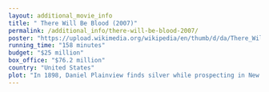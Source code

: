 ```yaml
---
layout: additional_movie_info
title: " There Will Be Blood (2007)"
permalink: /additional_info/there-will-be-blood-2007/
poster: "https://upload.wikimedia.org/wikipedia/en/thumb/d/da/There_Will_Be_Blood_Poster.jpg/220px-There_Will_Be_Blood_Poster.jpg"
running_time: "158 minutes"
budget: "$25 million"
box_office: "$76.2 million"
country: "United States"
plot: "In 1898, Daniel Plainview finds silver while prospecting in New Mexico but breaks his leg. Dragging himself from the pit, he takes a sample to an assay office and receives a silver and gold claim. In 1902, he discovers oil in California. Following the death of a worker in an accident, Daniel adopts the man's orphaned son, H.W. The boy becomes his partner, allowing Daniel to present himself as a family man.\n\nIn 1911, Daniel is approached by Paul Sunday, a young man who tells him of an oil deposit in Little Boston. Daniel visits the Sundays' property in Little Boston and meets Paul's identical twin brother Eli, a preacher. Daniel attempts to purchase the farm from the Sundays at a bargain price under the ruse of using it to hunt quail, but his motives are questioned by Eli, who knows the land has oil. In exchange for the property, Eli demands $10,000 for his church. An agreement is made and Daniel acquires all the available land in and around the Sunday property, save for the land owned by one holdout, William Bandy.\n\nAfter Daniel reneges on an agreement to let Eli bless the well before drilling begins, a series of misfortunes occur: an accident kills one worker and a gas blowout deafens H.W. and destroys the drilling infrastructure. When Eli publicly demands the money still owed to him, Daniel beats him. At the dinner table that night, Eli attacks and berates his father for having trusted Daniel. A man arrives at Daniel's doorstep claiming to be his half-brother, Henry. Later that night H.W. sets fire to their house, intending to kill Henry. Daniel sends H.W. to a school for the deaf in San Francisco. Standard Oil offers to buy out Daniel's local interests, but Daniel refuses and instead strikes a deal with Union Oil to build a pipeline. However, Bandy's ranch remains an impediment.\n\nDaniel becomes suspicious of Henry after he fails to recognize a joke and confronts him one night at gunpoint. \"Henry\" confesses that he was a friend of the real Henry, who died of tuberculosis, and that he had impersonated Henry in the hope that Daniel could give him a job. An enraged Daniel murders him and buries his body. Daniel drinks and weeps. The next morning, Daniel is awakened by Bandy, who knows of Daniel's crime and wants him to publicly repent in Eli's church in exchange for an easement to run his pipeline across the ranch. As part of his baptism, Eli humiliates Daniel and coerces him into confessing that he abandoned his child. Later, while the pipeline is being built, H.W. reunites with Daniel and Eli becomes a missionary.\n\nIn 1927, H.W. marries Paul and Eli's sister Mary. Daniel, now extremely wealthy but an alcoholic, lives alone in a large mansion. H.W. asks his father to dissolve their partnership so that he can move to Mexico with Mary and start his own drilling company. Daniel angrily mocks H.W.'s deafness before revealing his true origins and disowning him as his son. H.W. finally leaves after thanking God he is not related to Daniel. Eli, now a radio preacher, visits a drunken Daniel in the bowling alley of his mansion. With Little Boston suffering in the Great Depression, Eli asks Daniel to partner with the church in drilling Bandy's property. Daniel agrees on the condition that Eli denounce his faith. Once Eli acquiesces, Daniel says that he already drained the property of oil by capture and taunts Eli for his misfortune. He chases Eli around the alley and bludgeons him to death with a bowling pin. When his butler appears to ask about the commotion, Daniel announces, \"I'm finished.\""
---
```

